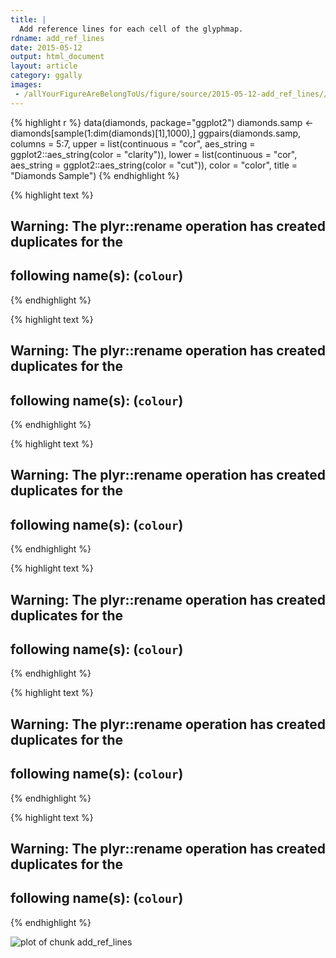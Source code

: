 ```yaml
---
title: |
  Add reference lines for each cell of the glyphmap.
rdname: add_ref_lines
date: 2015-05-12
output: html_document
layout: article
category: ggally
images:
 - /allYourFigureAreBelongToUs/figure/source/2015-05-12-add_ref_lines//add_ref_lines-1.png
---
```





{% highlight r %}
data(diamonds, package="ggplot2")
 diamonds.samp <- diamonds[sample(1:dim(diamonds)[1],1000),]
 ggpairs(diamonds.samp, columns = 5:7,
  upper = list(continuous = "cor", aes_string = ggplot2::aes_string(color = "clarity")),
  lower = list(continuous = "cor", aes_string = ggplot2::aes_string(color = "cut")),
  color = "color",
  title = "Diamonds Sample")
{% endhighlight %}



{% highlight text %}
## Warning: The plyr::rename operation has created duplicates for the
## following name(s): (`colour`)
{% endhighlight %}



{% highlight text %}
## Warning: The plyr::rename operation has created duplicates for the
## following name(s): (`colour`)
{% endhighlight %}



{% highlight text %}
## Warning: The plyr::rename operation has created duplicates for the
## following name(s): (`colour`)
{% endhighlight %}



{% highlight text %}
## Warning: The plyr::rename operation has created duplicates for the
## following name(s): (`colour`)
{% endhighlight %}



{% highlight text %}
## Warning: The plyr::rename operation has created duplicates for the
## following name(s): (`colour`)
{% endhighlight %}



{% highlight text %}
## Warning: The plyr::rename operation has created duplicates for the
## following name(s): (`colour`)
{% endhighlight %}

![plot of chunk add_ref_lines](/allYourFigureAreBelongToUs/figure/source/2015-05-12-add_ref_lines/add_ref_lines-1.png) 